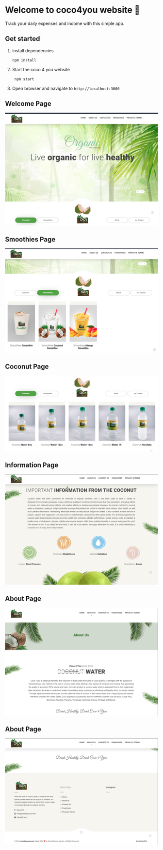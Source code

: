 # Welcome to coco4you website 👋

Track your daily expenses and income with this simple app.

## Get started

1. Install dependencies

   ```bash
   npm install
   ```

2. Start the coco 4 you website

   ```bash
    npm start
   ```
3. Open browser and navigate to `http://localhost:3000`

## Welcome Page

![Scheme](docs/screenshot6.png)

## Smoothies Page

![Scheme](docs/screenshot2.png)

## Coconut Page

![Scheme](docs/screenshot7.png)


## Information Page

![Scheme](docs/screenshot3.png)

## About Page

![Scheme](docs/screenshot4.png)

## About Page

![Scheme](docs/screenshot5.png)


